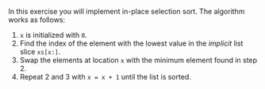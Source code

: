 In this exercise you will implement in-place selection sort. The algorithm works as follows:

1. `x` is initialized with `0`.
2. Find the index of the element with the lowest value in the _implicit_ list slice `xs[x:]`. 
3. Swap the elements at location `x` with the minimum element found in step 2.
4. Repeat 2 and 3 with `x = x + 1` until the list is sorted.
